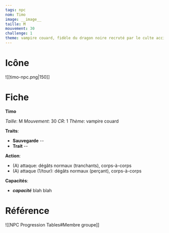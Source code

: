 ```yaml
---
tags: npc
nom: Timo
image: __image__
taille: M
mouvement: 30
challenge: 1
theme: vampire couard, fidèle du dragon noire recruté par le culte accidentellement
---
```


# Icône
![[timo-npc.png|150]]

# Fiche
**Timo**

*Taille*: M
*Mouvement*: 30
*CR*:  1
*Thème*:  vampire couard

**Traits**:
- **Sauvegarde** --
- **Trait** --

**Action**:
- (A) attaque: dégâts normaux (tranchants), corps-à-corps
- (A) attaque (1/tour): dégâts normaux (perçant), corps-à-corps

**Capacités**:
- _**capacité**_ blah blah


# Référence
![[NPC Progression Tables#Membre groupe]]

